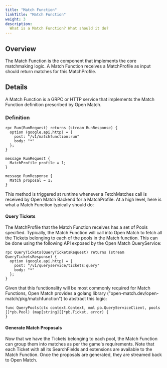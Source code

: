 ```yaml
---
title: "Match Function"
linkTitle: "Match Function"
weight: 3
description:
  What is a Match Function? What should it do?
---
```


## Overview

The Match Function is the component that implements the core matchmaking logic. A Match Function receives a MatchProfile as input should return matches for this MatchProfile.

## Details

A Match Function is a GRPC or HTTP service that implements the Match Function definition prescribed by Open Match.

### Definition

```
rpc Run(RunRequest) returns (stream RunResponse) {
  option (google.api.http) = {
    post: "/v1/matchfunction:run"
    body: "*"
  };
}

message RunRequest {
  MatchProfile profile = 1;
}

message RunResponse {
  Match proposal = 1;
}
```

This method is triggered at runtime whenever a FetchMatches call is received by Open Match Backend for a MatchProfile. At a high level, here is what a Match Function typically should do:

#### Query Tickets

The MatchProfile that the Match Function receives has a set of Pools specified. Typically, the Match Function will call into Open Match to fetch all the Tickets belonging to each of the pools in the Match function. This can be done using the following API exposed by the Open Match QueryService:

```
rpc QueryTickets(QueryTicketsRequest) returns (stream QueryTicketsResponse) {
  option (google.api.http) = {
    post: "/v1/queryservice/tickets:query"
    body: "*"
  };
}
```

Given that this functionality will be most commonly required for Match Functions, Open Match provides a golang library ("open-match.dev/open-match/pkg/matchfunction") to abstract this logic:

```
func QueryPools(ctx context.Context, mml pb.QueryServiceClient, pools []*pb.Pool) (map[string][]*pb.Ticket, error) {
}
```

#### Generate Match Proposals

Now that we have the Tickets belonging to each pool, the Match Function can group them into matches as per the game's requirements. Note that each Ticket with all its SearchFields and extensions are available to the Match Function. Once the proposals are generated, they are streamed back to Open Match.
